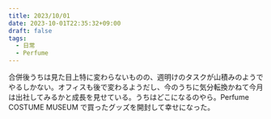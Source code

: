 ```yaml
---
title: 2023/10/01
date: 2023-10-01T22:35:32+09:00
draft: false
tags:
  - 日常
  - Perfume
---
```


合併後うちは見た目上特に変わらないものの、週明けのタスクが山積みのようでやるしかない。オフィスも後で変わるようだし、今のうちに気分転換かねて今月は出社してみるかと成長を見せている。うちはどこになるのやら。Perfume COSTUME MUSEUM で買ったグッズを開封して幸せになった。
